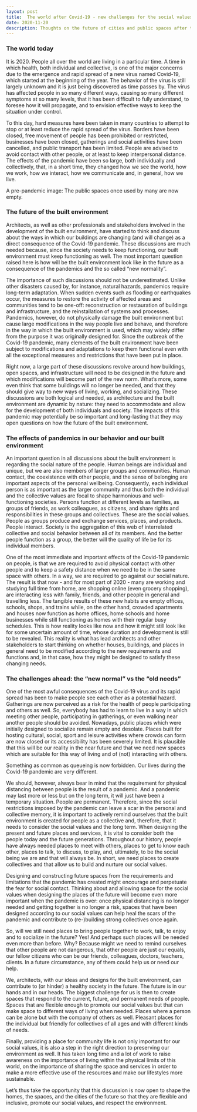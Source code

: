 ```yaml
---
layout: post
title:  The world after Covid-19 - new challenges for the social values of our built environment
date: 2020-11-20
description: Thoughts on the future of cities and public spaces after the social-distancing period of the Covid pandemic
---
```


### The world today

It is 2020. People all over the world are living in a particular time. A time in which health, both individual and collective, is one of the major concerns due to the emergence and rapid spread of a new virus named Covid-19, which started at the beginning of the year. The behavior of the virus is still largely unknown and it is just being discovered as time passes by. The virus has affected people in so many different ways, causing so many different symptoms at so many levels, that it has been difficult to fully understand, to foresee how it will propagate, and to envision effective ways to keep the situation under control.

To this day, hard measures have been taken in many countries to attempt to stop or at least reduce the rapid spread of the virus. Borders have been closed, free movement of people has been prohibited or restricted, businesses have been closed, gatherings and social activities have been cancelled, and public transport has been limited. People are advised to avoid contact with other people, or at least to keep interpersonal distance. The effects of the pandemic have been so large, both individually and collectively, that, in a short time, they changed how we see the world, how we work, how we interact, how we communicate and, in general, how we live.

<div class="row">
    <div class="col-sm mt-3 mt-md-0">
        <img class="img-fluid rounded z-depth-1" src="{{ '/assets/img/built_environment_covid/fig_1.jpg' | relative_url }}" alt="" title="People walking in groups"/>
    </div>
</div>
<div class="caption">
    A pre-pandemic image: The public spaces once used by many are now empty.
</div>

### The future of the built environment

Architects, as well as other professionals and stakeholders involved in the development of the built environment, have started to think and discuss about the ways in which our buildings are changing (and will change) as a direct consequence of the Covid-19 pandemic. These discussions are much needed because, since the society needs to keep functioning, our built environment must keep functioning as well. The most important question raised here is how will be the built environment look like in the future as a consequence of the pandemics and the so called “new normality”.

The importance of such discussions should not be underestimated. Unlike other disasters caused by, for instance, natural hazards, pandemics require long-term adaptation. When sudden events such as flooding or earthquakes occur, the measures to restore the activity of affected areas and communities tend to be one-off: reconstruction or restauration of buildings and infrastructure, and the reinstallation of systems and processes. Pandemics, however, do not physically damage the built environment but cause large modifications in the way people live and behave, and therefore in the way in which the built environment is used, which may widely differ from the purpose it was originally designed for. Since the outbreak of the Covid-19 pandemic, many elements of the built environment have been subject to modifications and adaptations to keep them functional even with all the exceptional measures and restrictions that have been put in place.

Right now, a large part of these discussions revolve around how buildings, open spaces, and infrastructure will need to be designed in the future and which modifications will become part of the new norm. What’s more, some even think that some buildings will no longer be needed, and that they should give way to new ways of living, working, and socializing. These discussions are both logical and needed, as architecture and the built environment are dynamic by nature: they need to accommodate and allow for the development of both individuals and society. The impacts of this pandemic may potentially be so important and long-lasting that they may open questions on how the future of the built environment.

### The effects of pandemics in our behavior and our built environment

An important question in all discussions about the built environment is regarding the social nature of the people. Human beings are individual and unique, but we are also members of larger groups and communities. Human contact, the coexistence with other people, and the sense of belonging are important aspects of the personal wellbeing. Consequently, each individual person is as important as the larger community and thus both the individual and the collective values are focal to shape harmonious and well-functioning societies. Persons function at different levels as families, as groups of friends, as work colleagues, as citizens, and share rights and responsibilities in these groups and collectives. These are the social values. People as groups produce and exchange services, places, and products. People interact. Society is the aggregation of this web of interrelated collective and social behavior between all of its members. And the better people function as a group, the better will the quality of life be for its individual members. 

One of the most immediate and important effects of the Covid-19 pandemic on people, is that we are required to avoid physical contact with other people and to keep a safety distance when we need to be in the same space with others. In a way, we are required to go against our social nature. The result is that now - and for most part of 2020 - many are working and studying full time from home, are shopping online (even grocery shopping), are interacting less with family, friends, and other people in general and travelling less. The tangible results of these new habits are empty offices, schools, shops, and trains while, on the other hand, crowded apartments and houses now function as home offices, home schools and home businesses while still functioning as homes with their regular busy schedules. This is how reality looks like now and how it might still look like for some uncertain amount of time, whose duration and development is still to be revealed. This reality is what has lead architects and other stakeholders to start thinking on whether houses, buildings, and places in general need to be modified according to the new requirements and functions and, in that case, how they might be designed to satisfy these changing needs.

### The challenges ahead: the “new normal” vs the “old needs”

One of the most awful consequences of the Covid-19 virus and its rapid spread has been to make people see each other as a potential hazard. Gatherings are now perceived as a risk for the health of people participating and others as well. So, everybody has had to learn to live in a way in which meeting other people, participating in gatherings, or even walking near another people should be avoided. Nowadays, public places which were initially designed to socialize remain empty and desolate. Places built for hosting cultural, social, sport and leisure activities where crowds can form are now closed or its accessibility has been severely limited. It is plausible that this will be our reality in the near future and that we need new spaces which are suitable for this way of living and of (not) interacting with others.

<div class="row">
    <div class="col-sm mt-3 mt-md-0">
        <img class="img-fluid rounded z-depth-1" src="{{ '/assets/img/built_environment_covid/fig_2.jpg' | relative_url }}" alt="" title="People queueing"/>
    </div>
</div>
<div class="caption">
    Something as common as queueing is now forbidden. Our lives during the Covid-19 pandemic are very different.
</div>

We should, however, always bear in mind that the requirement for physical distancing between people is the result of a pandemic. And a pandemic may last more or less but on the long term, it will just have been a temporary situation. People are permanent. Therefore, since the social restrictions imposed by the pandemic can leave a scar in the personal and collective memory, it is important to actively remind ourselves that the built environment is created for people as a collective and, therefore, that it needs to consider the social values and the long term. When designing the present and future places and services, it is vital to consider both the people today and the future generations. Throughout our history, people have always needed places to meet with others, places to get to know each other, places to talk, to discuss, to play, and, ultimately, to be the social being we are and that will always be. In short, we need places to create collectives and that allow us to build and nurture our social values.

Designing and constructing future spaces from the requirements and limitations that the pandemic has created might encourage and perpetuate the fear for social contact. Thinking about and allowing space for the social values when designing the places of the future will become even more important when the pandemic is over: once physical distancing is no longer needed and getting together is no longer a risk, spaces that have been designed according to our social values can help heal the scars of the pandemic and contribute to (re-)building strong collectives once again.

So, will we still need places to bring people together to work, talk, to enjoy and to socialize in the future? Yes! And perhaps such places will be needed even more than before. Why? Because might we need to remind ourselves that other people are not dangerous, that other people are just our equals, our fellow citizens who can be our friends, colleagues, doctors, teachers, clients. In a future circumstance, any of them could help us or need our help.

We, architects, with our ideas and designs for the built environment, can contribute to (or hinder) a healthy society in the future. The future is in our hands and in our heads. The biggest challenge for us is then to create spaces that respond to the current, future, and permanent needs of people. Spaces that are flexible enough to promote our social values but that can make space to different ways of living when needed. Places where a person can be alone but with the company of others as well. Pleasant places for the individual but friendly for collectives of all ages and with different kinds of needs.

Finally, providing a place for community life is not only important for our social values, it is also a step in the right direction to preserving our environment as well. It has taken long time and a lot of work to raise awareness on the importance of living within the physical limits of this world, on the importance of sharing the space and services in order to make a more effective use of the resources and make our lifestyles more sustainable.

Let’s thus take the opportunity that this discussion is now open to shape the homes, the spaces, and the cities of the future so that they are flexible and inclusive, promote our social values, and respect the environment.